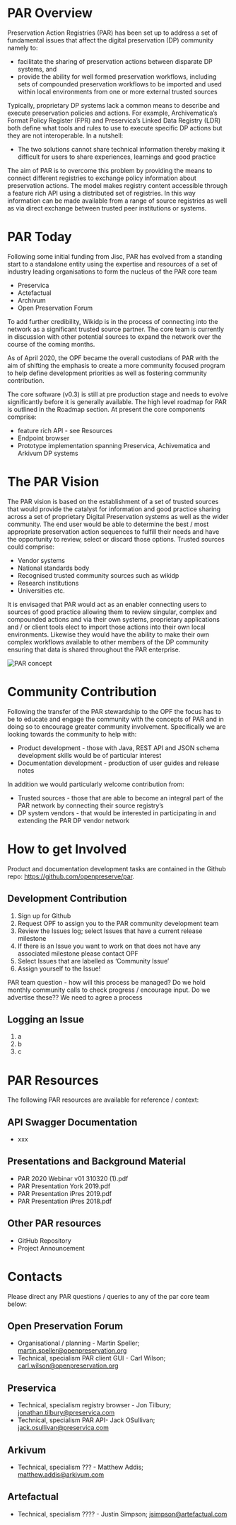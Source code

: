 # PAR Overview 
Preservation Action Registries (PAR) has been set up to address a set of fundamental issues that affect the digital preservation (DP) community namely to:

* facilitate the sharing of preservation actions between disparate DP systems, and
* provide the ability for well formed preservation workflows, including sets of compounded preservation workflows to be imported and used within local environments from one or more external trusted sources

Typically, proprietary DP systems lack a common means to describe and execute preservation policies and actions. For example, Archivematica’s Format Policy Register (FPR) and Preservica’s Linked Data Registry (LDR) both define what tools and rules to use to execute specific DP actions but they are not interoperable. In a nutshell:

* The two solutions cannot share technical information thereby making it difficult for users to share experiences, learnings and good practice

The aim of PAR is to overcome this problem by providing the means to connect different registries to exchange policy information about preservation actions. The model makes registry content accessible through a feature rich API using a distributed set of registries. In this way information can be made available from a range of source registries as well as via direct exchange between trusted peer institutions or systems. 

# PAR Today
Following some initial funding from Jisc, PAR has evolved from a standing start to a standalone entity using the expertise and resources of a set of industry leading organisations to form the nucleus of the PAR core team

* Preservica
* Actefactual
* Archivum
* Open Preservation Forum

To add further credibility, Wikidp is in the process of connecting into the network as a significant trusted source partner. The core team is currently in discussion with other potential sources to expand the network over the course of the coming months. 

As of April 2020, the OPF became the overall custodians of PAR with the aim of shifting the emphasis to create a more community focused program to help define development priorities as well as fostering community contribution.     

The core software (v0.3) is still at pre production stage and needs to evolve significantly before it is generally available. The high level roadmap for PAR is outlined in the Roadmap section. At present the core components comprise:

* feature rich API - see Resources
* Endpoint browser
* Prototype implementation spanning Preservica, Achivematica and Arkivum DP systems

# The PAR Vision
The PAR vision is based on the establishment of a set of trusted sources that would provide the catalyst for information and good practice sharing across a set of proprietary Digital Preservation systems as well as the wider community. The end user would be able to determine the best / most appropriate preservation action sequences to fulfill their needs and have the opportunity to review, select or discard those options. Trusted sources could comprise:
 
* Vendor systems
* National standards body
* Recognised trusted community sources such as wikidp
* Research institutions
* Universities etc.

It is envisaged that PAR would act as an enabler connecting users to sources of good practice allowing them to review singular, complex and compounded actions and via their own systems, proprietary applications and / or client tools elect to import those actions into their own local environments. Likewise they would have the ability to make their own complex workflows available to other members of the DP community ensuring that data is shared throughout the PAR enterprise.


<img src="/assets/img/par_concept.svg" alt="PAR concept"/>


# Community Contribution
Following the transfer of the PAR stewardship to the OPF the focus has to be to educate and engage the community with the concepts of PAR and in doing so to encourage greater community involvement. Specifically we are looking towards the community to help with:

* Product development - those with Java, REST API and JSON schema development skills would be of particular interest
* Documentation development - production of user guides and release notes

In addition we would particularly welcome contribution from:

* Trusted sources - those that are able to become an integral part of the PAR network by connecting their source registry’s
* DP system vendors - that would be interested in participating in and extending the PAR DP vendor network 

# How to get Involved
Product and documentation development tasks are contained in the Github repo: https://github.com/openpreserve/par. 

## Development Contribution
1. Sign up for Github
2. Request OPF to assign you to the PAR community development team
3. Review the Issues log; select Issues that have a current release milestone 
4. If there is an Issue you want to work on that does not have any associated milestone please contact OPF
5. Select Issues that are labelled as ‘Community Issue’
6. Assign yourself to the Issue! 

PAR team question - how will this process be managed? Do we hold monthly community calls to check progress / encourage input. Do we advertise these?? We need to agree a process

## Logging an Issue
1. a
2. b
3. c




# PAR Resources

The following PAR resources are available for reference / context:

## API Swagger Documentation
* xxx

## Presentations and Background Material
* PAR 2020 Webinar v01 310320 (1).pdf
* PAR Presentation York 2019.pdf
* PAR Presentation iPres 2019.pdf
* PAR Presentation iPres 2018.pdf

## Other PAR resources
* GitHub Repository
* Project Announcement

# Contacts
Please direct any PAR questions / queries to any of the par core team below:

## Open Preservation Forum
* Organisational / planning - Martin Speller; martin.speller@openpreservation.org
* Technical, specialism PAR client GUI - Carl Wilson; carl.wilson@openpreservation.org

## Preservica
* Technical, specialism registry browser  - Jon Tilbury; jonathan.tilbury@preservica.com
* Technical, specialism PAR API- Jack OSullivan; jack.osullivan@preservica.com 

## Arkivum
* Technical, specialism ??? - Matthew Addis; matthew.addis@arkivum.com 

## Artefactual
* Technical, specialism ???? - Justin Simpson; jsimpson@artefactual.com 


